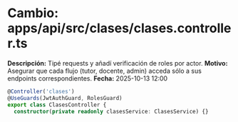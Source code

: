 # Cambio: apps/api/src/clases/clases.controller.ts
**Descripción:** Tipé requests y añadí verificación de roles por actor.
**Motivo:** Asegurar que cada flujo (tutor, docente, admin) acceda sólo a sus endpoints correspondientes.
**Fecha:** 2025-10-13 12:00
```ts
@Controller('clases')
@UseGuards(JwtAuthGuard, RolesGuard)
export class ClasesController {
  constructor(private readonly clasesService: ClasesService) {}
```
